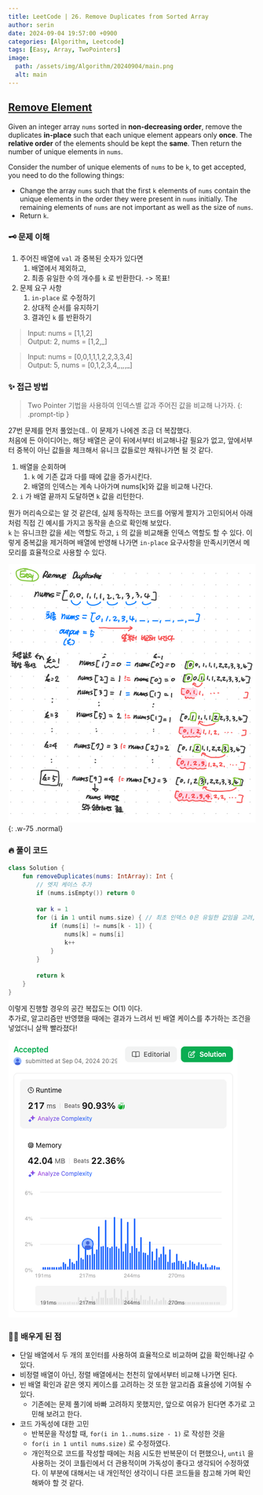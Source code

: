 ```yaml
---
title: LeetCode | 26. Remove Duplicates from Sorted Array
author: serin
date: 2024-09-04 19:57:00 +0900
categories: [Algorithm, Leetcode]
tags: [Easy, Array, TwoPointers]
image:
  path: /assets/img/Algorithm/20240904/main.png
  alt: main
---
```


## [Remove Element](https://leetcode.com/problems/remove-element/description)

Given an integer array `nums` sorted in **non-decreasing order**, remove the duplicates **in-place** such that each unique element appears only **once**. The **relative order** of the elements should be kept the **same**. Then return the number of unique elements in `nums`.

Consider the number of unique elements of `nums` to be `k`, to get accepted, you need to do the following things:

- Change the array `nums` such that the first `k` elements of `nums` contain the unique elements in the order they were present in `nums` initially. The remaining elements of `nums` are not important as well as the size of `nums`.
- Return `k`.


### 🗝️ 문제 이해
1. 주어진 배열에 `val` 과 중복된 숫자가 있다면
   1. 배열에서 제외하고,
   2. 최종 유일한 수의 개수를 `k` 로 반환한다. -> 목표!
2. 문제 요구 사항
   1. `in-place` 로 수정하기
   2. 상대적 순서를 유지하기
   3. 결과인 `k` 를 반환하기

> Input: nums = [1,1,2]  
> Output: 2, nums = [1,2,_]

>Input: nums = [0,0,1,1,1,2,2,3,3,4]  
> Output: 5, nums = [0,1,2,3,4,_,_,_,_,_]

### ✨ 접근 방법

> Two Pointer 기법을 사용하여 인덱스별 값과 주어진 값을 비교해 나가자.
{: .prompt-tip }

27번 문제를 먼저 풀었는데.. 이 문제가 나에겐 조금 더 복잡했다.  
처음에 든 아이디어는, 해당 배열은 굳이 뒤에서부터 비교해나갈 필요가 없고, 앞에서부터 중복이 아닌 값들을 체크해서 유니크 값들로만 채워나가면 될 것 같다.

1. 배열을 순회하며
   1. `k` 에 기존 값과 다를 때에 값을 증가시킨다.
   2. 배열의 인덱스는 계속 나아가며 nums[k]와 값을 비교해 나간다. 
2. `i` 가 배열 끝까지 도달하면 `k` 값을 리턴한다.

뭔가 머리속으로는 알 것 같은데, 실제 동작하는 코드를 어떻게 짤지가 고민되어서 아래처럼 직접 긴 예시를 가지고 동작을 손으로 확인해 보았다.  
`k` 는 유니크한 값을 세는 역할도 하고, `i` 의 값을 비교해줄 인덱스 역할도 할 수 있다. 이렇게 중복값을 제거하며 배열에 반영해 나가면 `in-place` 요구사항을 만족시키면서 메모리를 효율적으로 사용할 수 있다.

![example](/assets/img/Algorithm/20240904/example.jpeg){: .w-75 .normal}

### 🔥 풀이 코드

```kotlin
class Solution {
    fun removeDuplicates(nums: IntArray): Int {
        // 엣지 케이스 추가
        if (nums.isEmpty()) return 0

        var k = 1
        for (i in 1 until nums.size) { // 최초 인덱스 0은 유일한 값임을 고려, until 가독성 고려
            if (nums[i] != nums[k - 1]) {
                nums[k] = nums[i]
                k++
            }
        }

        return k
    }
}
```

이렇게 진행할 경우의 공간 복잡도는 O(1) 이다.  
추가로, 알고리즘만 반영했을 때에는 결과가 느려서 빈 배열 케이스를 추가하는 조건을 넣었더니 살짝 빨라졌다!

![result](/assets/img/Algorithm/20240904/result.png)

### 🙆‍♀️ 배우게 된 점

- 단일 배열에서 두 개의 포인터를 사용하여 효율적으로 비교하며 값을 확인해나갈 수 있다.
- 비정렬 배열이 아닌, 정렬 배열에서는 천천히 앞에서부터 비교해 나가면 된다.
- 빈 배열 확인과 같은 엣지 케이스를 고려하는 것 또한 알고리즘 효율성에 기여될 수 있다.
  - 기존에는 문제 풀기에 바빠 고려하지 못했지만, 앞으로 여유가 된다면 추가로 고민해 보려고 한다.
- 코드 가독성에 대한 고민
  - 반복문을 작성할 때, `for(i in 1..nums.size - 1)` 로 작성한 것을
  - `for(i in 1 until nums.size)` 로 수정하였다.
  - 개인적으로 코드를 작성할 때에는 처음 시도한 반복문이 더 편했으나, `until` 을 사용하는 것이 코틀린에서 더 관용적이며 가독성이 좋다고 생각되어 수정하였다. 이 부분에 대해서는 내 개인적인 생각이니 다른 코드들을 참고해 가며 확인해봐야 할 것 같다.
